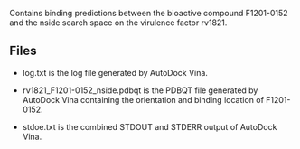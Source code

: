 Contains binding predictions between the bioactive compound F1201-0152 and the nside search space on the virulence factor rv1821.

## Files

- log.txt is the log file generated by AutoDock Vina.

- rv1821_F1201-0152_nside.pdbqt is the PDBQT file generated by AutoDock Vina containing the orientation and binding location of F1201-0152.

- stdoe.txt is the combined STDOUT and STDERR output of AutoDock Vina.

